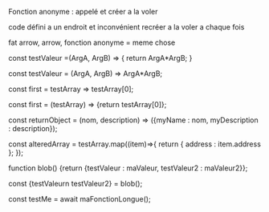 Fonction anonyme : appelé et créer a la voler

code défini a un endroit et inconvénient recréer a la voler a chaque fois

fat arrow, arrow, fonction anonyme = meme chose

const testValeur =(ArgA, ArgB) => {
     return ArgA*ArgB;
}

const testValeur = (ArgA, ArgB) => ArgA*ArgB;

const first = testArray => testArray[0];

const first = (testArray) => {return testArray[0]};

const returnObject = (nom, description) => ({myName : nom, myDescription : description});

const alteredArray = testArray.map((item)=>{
    return {
       address : item.address
    };
});


function blob() {return {testValeur : maValeur, testValeur2 : maValeur2}};

const {testValeurn testValeur2} = blob();

const testMe = await maFonctionLongue();
